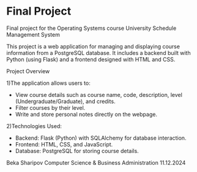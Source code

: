 # Final Project
Final project for the Operating Systems course
University Schedule Management System

This project is a web application for managing and displaying course information from a PostgreSQL database. It includes a backend built with Python (using Flask) and a frontend designed with HTML and CSS.

Project Overview 

1)The application allows users to:
- View course details such as course name, code, description, level (Undergraduate/Graduate), and credits.
- Filter courses by their level.
- Write and store personal notes directly on the webpage.

2)Technologies Used:
- Backend: Flask (Python) with SQLAlchemy for database interaction.
- Frontend: HTML, CSS, and JavaScript.
- Database: PostgreSQL for storing course details.

 
Beka Sharipov
Computer Science & Business Administration
11.12.2024
